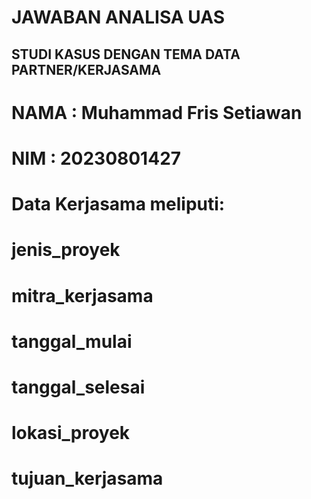 # JAWABAN ANALISA UAS
## STUDI KASUS DENGAN TEMA DATA PARTNER/KERJASAMA
# NAMA : Muhammad Fris Setiawan
# NIM : 20230801427

# Data Kerjasama meliputi:

# jenis_proyek
# mitra_kerjasama
# tanggal_mulai
# tanggal_selesai
# lokasi_proyek
# tujuan_kerjasama



